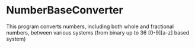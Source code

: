 # NumberBaseConverter
This program converts numbers, including both whole and fractional numbers, between various systems (from binary up to 36 [0-9][a-z] based system)
